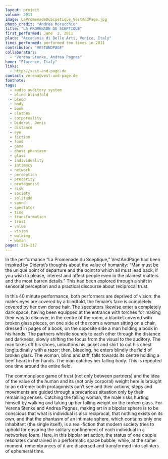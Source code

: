 ```yaml
---
layout: project
volume: 2011
image: LaPromenadeDuScpetique_VestAndPage.jpg
photo_credit: "Andrea Morucchio"
title: "LA PROMENADE DU SCEPTIQUE"
first_performed: June  2, 2011
place: "Accademia di Belle Arti, Venice, Italy"
times_performed: performed ten times in 2011
contributor: "VESTANDPAGE"
collaborators: 
  - "Verena Stenke, Andrea Pagnes"
home: "Florence, Italy"
links: 
  - http://vest-and-page.de
contact: verena@vest-and-page.de
footnote: 
tags: 
  - audio auditory system
  - blind blindfold
  - blood
  - body
  - book
  - clothes
  - corporeality
  - Diderot, Denis
  - distance
  - eye
  - fiction
  - food
  - game
  - ghost phantasm
  - glass
  - individuality
  - intimacy
  - network
  - perception
  - precarity
  - protagonist
  - risk
  - society
  - solitude
  - sound
  - spectator
  - time
  - transformation
  - trust
  - value
  - vision
  - walking
  - woman
pages: 216-217
---
```


In the performance “La Promenade du Sceptique,” VestAndPage had been inspired by Diderot’s thoughts about the value of humanity: “Man must be the unique point of departure and the point to which all must lead back, if you wish to please, interest and affect people even in the plainest matters and the most barren details.” This had been explored through a shift in sensorial perception and a practical discourse about reciprocal trust. 

In this 40 minute performance, both performers are deprived of vision: the male’s eyes are covered by a blindfold, the female’s face is completely covered by her own dense hair. The spectators likewise enter a completely dark space, having been equipped at the entrance with torches for making their way to discover, in the centre of the room, a blanket covered with broken glass pieces, on one side of the room a woman sitting on a chair, dressed in pages of a book, on the opposite side a man holding a book in his hands. The partners whistle sounds to each other through the distance and darkness, slowly shifting the focus from the visual to the auditory. The man takes off his shoes, unbuttons his jacket and shirt to cut his chest longitudinally with a razor; then, bleeding, he enters blindly the field of broken glass. The woman, blind and stiff, falls towards its centre holding a beef heart in her hands. The man catches her falling body. This is repeated one time around the entire field. 

The commonplace game of trust (not only between partners) and the idea of the value of the human and its (not only corporal) weight here is brought to an extreme: both protagonists can’t see and their actions, steps and movements are guided through a precarious situation only by their remaining senses. Catching the falling woman, the male risks hurting himself by walking and taking up her falling weight on the broken glass. For Verena Stenke and Andrea Pagnes, making art in a bipolar sphere is to be conscious that what is individual is also reciprocal, that nothing exists on its own, and that the phantasm of an intimate sphere, which contains only one inhabitant (the single itself), is a real-fiction that modern society tries to uphold for ensuring the solitary confinement of each individual in a networked foam. Here, in this bipolar art action, the status of one couple resonates constrained in a performatic space bubble, while, at the same moment, remembrances of it are dispersed and transformed into splinters of ephemeral time. 
